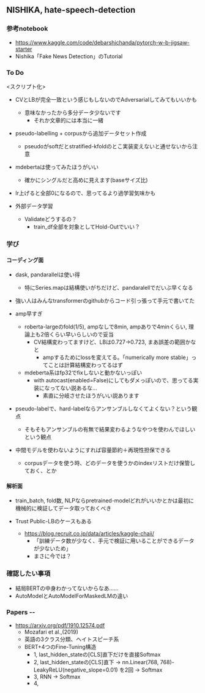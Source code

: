 ## NISHIKA, hate-speech-detection
### 参考notebook
* https://www.kaggle.com/code/debarshichanda/pytorch-w-b-jigsaw-starter
* Nishika「Fake News Detection」のTutorial

### To Do
<スクリプト化>
* CVとLBが完全一致という感じもしないのでAdversarialしてみてもいいかも
    * 意味なかったから多分データ少ないです
        * それか文章的には本当に一緒

* pseudo-labelling + corpusから追加データセット作成
    * pseudoがsoftだとstratified-kfoldのとこ実装変えないと通せないから注意

* mdebertaは使ってみたほうがいい
    * 確かにシングルだと高めに見えます(baseサイズ比)

* lr上げると全部0になるので、思ってるより過学習気味かも

* 外部データ学習
    * Validateどうするの？
        * train_df全部を対象としてHold-Outでいい？

### 学び
#### コーディング面
* dask, pandarallelは使い得
    * 特にSeries.mapは結構使いがちだけど、pandaralellでだいぶ早くなる
* 強い人はみんなtransformerのgithubからコード引っ張って手元で書いてた
* amp早すぎ
    * roberta-largeのfold(1/5), ampなしで8min, ampありで4minくらい, 理論上も2倍くらい早いらしいので妥当
        * CV結構変わってますけど、LBは0.727->0.723, まあ誤差の範囲かなと
            * ampするためにlossを変えてる。「numerically more stable」ってことは計算結構変わってるはず
    * mdeberta系はfp32でfixしないと動かないっぽい
        * with autocast(enabled=False)にしてもダメっぽいので、思ってる実装になってない説あるな...
            * 素直に分岐させたほうがいい説あります

* pseudo-labelで、hard-labelならアンサンブルしなくてよくない？という観点
    * そもそもアンサンブルの有無で結果変わるようなやつを使わんでほしいという観点
* 中間モデルを使わないようにすれば容量節約＋再現性担保できる
    * corpusデータを使う時、どのデータを使うかのindexリストだけ保管しておく、とか

#### 解析面
* train_batch, fold数, NLPならpretrained-modelどれがいいかとかは最初に機械的に検証してデータ取っておくべき

* Trust Public-LBのケースもある
    * https://blog.recruit.co.jp/data/articles/kaggle-chaii/
        * 「訓練データ数が少なく、手元で検証に用いることができるデータが少ないため」
        * まさに今では？

### 確認したい事項
* 結局BERTの中身わかってないからなあ......
* AutoModelとAutoModelForMaskedLMの違い

### Papers --
* https://arxiv.org/pdf/1910.12574.pdf
    * Mozafari et al.,(2019)
    * 英語の3クラス分類、ヘイトスピーチ系
    * BERT+4つのFine-Tuning構造
        * 1, last_hidden_stateの[CLS]直下だけを直接Softmax
        * 2, last_hidden_stateの[CLS]直下 -> nn.Linear(768, 768)-LeakyReLU(negative_slope=0.01) を2回 -> Softmax
        * 3, RNN -> Softmax
        * 4, 